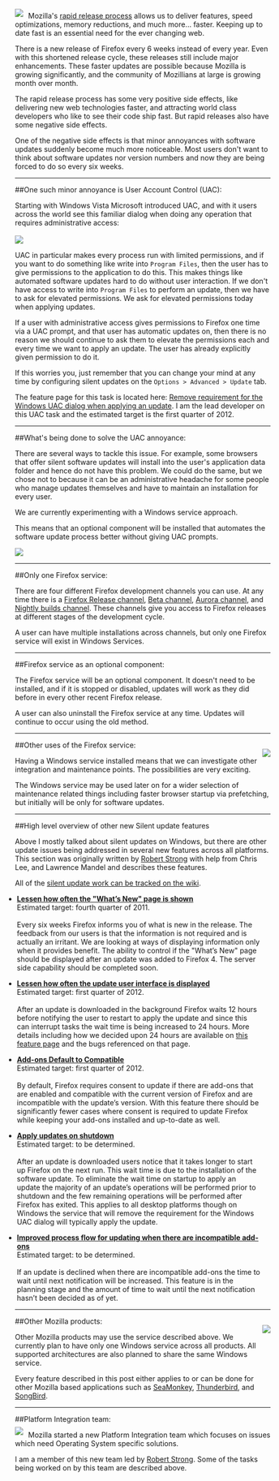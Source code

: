 <img src='http://www.brianbondy.com/static/img/blogpost_118/firefox-logo.png' style='position:relative;top:-5px;float:left;padding-right:10px'>Mozilla's [rapid release process][1] allows us to deliver features, speed optimizations, memory reductions, and much more... faster.
Keeping up to date fast is an essential need for the ever changing web.

There is a new release of Firefox every 6 weeks instead of every year. Even with this shortened release cycle, these releases still include major enhancements.  These faster updates are possible because Mozilla is growing significantly, and the community of Mozillians at large is growing month over month.  

The rapid release process has some very positive side effects, like delivering new web technologies faster, and attracting world class developers who like to see their code ship fast.
But rapid releases also have some negative side effects.

One of the negative side effects is that minor annoyances with software updates suddenly become much more noticeable. Most users don't want to think about software updates nor version numbers and now they are being forced to do so every six weeks.

---

##One such minor annoyance is User Account Control (UAC):

Starting with Windows Vista Microsoft introduced UAC, and with it users across the world see this familiar dialog when doing any operation that requires administrative access: <br>  
<img src='http://www.brianbondy.com/static/img/blogpost_125/UAC.png'>

UAC in particular makes every process run with limited permissions, and if you want to do something like write into `Program Files`, then the user has to give permissions to the application to do this.
This makes things like automated software updates hard to do without user interaction.  If we don't have access to write into `Program Files` to perform an update, then we have to ask for elevated permissions.  We ask for elevated permissions today when applying updates.

If a user with administrative access gives permissions to Firefox one time via a UAC prompt, and that user has automatic updates on, then
there is no reason we should continue to ask them to elevate the permissions each and every time we want to apply an update.  The user has already explicitly given permission to do it.

If this worries you, just remember that you can change your mind at any time by configuring silent updates on the `Options > Advanced > Update` tab.

The feature page for this task is located here: [Remove requirement for the Windows UAC dialog when applying an update][rs4].  I am the lead developer on this UAC task and the estimated target is the first quarter of 2012.

---

##What's being done to solve the UAC annoyance:

There are several ways to tackle this issue.  For example, some browsers that offer silent software updates will install into the user's application data folder and hence do not have this problem.  We could do the same, but we chose not to because it can be an administrative headache for some people who manage updates themselves and have to maintain an installation for every user.

We are currently experimenting with a Windows service approach.  

This means that an optional component will be installed that automates the software update process better without giving UAC prompts.

<img src='http://www.brianbondy.com/static/img/blogpost_125/mozilla_service_scrn.png'>

---

##Only one Firefox service:

There are four different Firefox development channels you can use.  At any time there is a [Firefox Release channel][2], [Beta channel][3], [Aurora channel][4], and [Nightly builds channel][5].  These channels give you access to Firefox releases at different stages of the development cycle.

A user can have multiple installations across channels, but only one Firefox service will exist in Windows Services.

---

##Firefox service as an optional component:

The Firefox service will be an optional component.  It doesn't need to be installed, and if it is stopped or disabled, updates will work as they did before in every other recent Firefox release.

A user can also uninstall the Firefox service at any time.  Updates will continue to occur using the old method.  

---

##Other uses of the Firefox service:

<img src='http://www.brianbondy.com/static/img/blogpost_125/services.png' style='float:right;padding-left:5px;position:relative;top:-15px;'>
Having a Windows service installed means that we can investigate other integration and maintenance points.  The possibilities are very exciting.

The Windows service may be used later on for a wider selection of maintenance related things including faster browser startup via prefetching, but initially will be only for software updates.

---

##High level overview of other new Silent update features

Above I mostly talked about silent updates on Windows, but there are other update issues being addressed in several new features across all platforms.  This section was originally written by [Robert Strong][rs10] with help from Chris Lee, and Lawrence Mandel and describes these features.

All of the [silent update work can be tracked on the wiki][rs11].

<div style='position:relative;left:-20px;'>

- **[Lessen how often the "What’s New" page is shown][rs1]**<br>Estimated target: fourth quarter of 2011.<br><br>Every six weeks Firefox informs you of what is new in the release. The feedback from our users is that the information is not required and is actually an irritant. We are looking at ways of displaying information only when it provides benefit.  The ability to control if the "What’s New" page should be displayed after an update was added to Firefox 4. The server side capability should be completed soon.

- **[Lessen how often the update user interface is displayed][rs2]**<br>Estimated target: first quarter of 2012.<br><br>After an update is downloaded in the background Firefox waits 12 hours before notifying the user to restart to apply the update and since this can interrupt tasks the wait time is being increased to 24 hours. More details including how we decided upon 24 hours are available on [this feature page][rs2] and the bugs referenced on that page.

- **[Add-ons Default to Compatible][rs3]**<br>Estimated target: first quarter of 2012.<br><br>By default, Firefox requires consent to update if there are add-ons that are enabled and compatible with the current version of Firefox and are incompatible with the update’s version. With this feature there should be significantly fewer cases where consent is required to update Firefox while keeping your add-ons installed and up-to-date as well.

- **[Apply updates on shutdown][rs5]**<br>Estimated target: to be determined.<br><br>After an update is downloaded users notice that it takes longer to start up Firefox on the next run. This wait time is due to the installation of the software update. To eliminate the wait time on startup to apply an update the majority of an update’s operations will be performed prior to shutdown and the few remaining operations will be performed after Firefox has exited. This applies to all desktop platforms though on Windows the service that will remove the requirement for the Windows UAC dialog will typically apply the update.

- **[Improved process flow for updating when there are incompatible add-ons][rs6]**<br>Estimated target: to be determined.<br><br>If an update is declined when there are incompatible add-ons the time to wait until next notification will be increased. This feature is in the planning stage and the amount of time to wait until the next notification hasn’t been decided as of yet.
</div>

---

##Other Mozilla products:

<img src='http://www.brianbondy.com/static/img/blogpost_125/thunderbird.png' style='float:right;padding-left:5px;position:relative;top:-15px;'>

Other Mozilla products may use the service described above.  We currently plan to have only one Windows service across all products.  All supported architectures are also planned to share the same Windows service.

Every feature described in this post either applies to or can be done for other Mozilla based applications such as [SeaMonkey][rs7], [Thunderbird][rs8], and [SongBird][rs9].

---

##Platform Integration team:

<img src='http://www.brianbondy.com/static/img/blogpost_125/windows_linux_mac_small3.png' style='float:left;margin-right:10px;position:relative;top:-7px;'>

Mozilla started a new Platform Integration team which focuses on issues which need Operating System specific solutions.  

I am a member of this new team led by [Robert Strong][rs10].  Some of the tasks being worked on by this team are described above.







[1]: http://blog.mozilla.com/channels/2011/07/18/every-six-weeks/
[2]: http://www.mozilla.org/firefox/new/
[3]: http://www.mozilla.org/firefox/channel/
[4]: http://www.mozilla.org/firefox/channel/
[5]: http://nightly.mozilla.org/
[6]: https://wiki.mozilla.org/Silent_Update
[7]: https://wiki.mozilla.org/Silent_Update_OS_Dialogs

[rs1]: https://wiki.mozilla.org/Silent_Update_whatsnew
[rs2]: https://wiki.mozilla.org/Firefox/Features/Lessen_App_Update_Displayed_UI
[rs3]: https://wiki.mozilla.org/Features/Add-ons/Add-ons_Default_to_Compatible
[rs4]: https://wiki.mozilla.org/Silent_Update_OS_Dialogs
[rs5]: https://wiki.mozilla.org/Silent_Update_updater
[rs6]: https://wiki.mozilla.org/Silent_Update_not_now_prompt
[rs7]: http://www.seamonkey-project.org/
[rs8]: http://www.mozilla.org/en-GB/thunderbird/
[rs9]: http://getsongbird.com/
[rs10]: http://blog.mozilla.com/rstrong/
[rs11]: https://wiki.mozilla.org/Program_Management/Programs/Silent_Update
